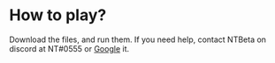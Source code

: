 # How to play?

Download the files, and run them. If you need help, contact NTBeta on discord at NT#0555 or [Google](https://google.com/) it.
